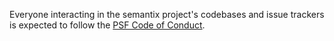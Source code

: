 Everyone interacting in the semantix project's codebases and issue trackers is expected to
follow the [PSF Code of Conduct](https://www.python.org/psf/conduct/).
